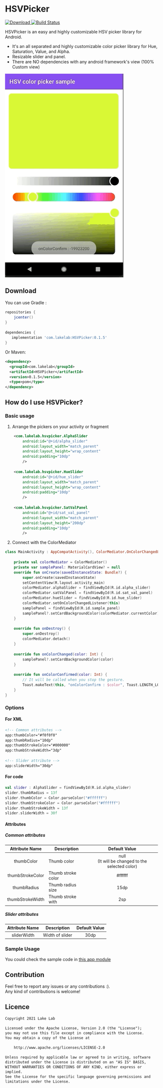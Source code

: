 # HSVPicker

 [ ![Download](https://api.bintray.com/packages/lakelab/android/HSVPicker/images/download.svg?version=0.1.5) ](https://bintray.com/lakelab/android/HSVPicker/0.1.5/link) [![Build Status](https://travis-ci.com/LakeLab/HSVPicker.svg?branch=master)](https://travis-ci.com/LakeLab/HSVPicker)

HSVPicker is an easy and highly customizable HSV picker library for Android.

- It's an all separated and highly customizable color picker library for Hue, Saturation, Value, and Alpha.
- Resizable slider and panel.
- There are NO dependencies with any android framework's view (100% Custom view)

![Sample-1](static/sample1.gif)

## Download

You can use Gradle :
```gradle
repositories {
    jcenter()
}

dependencies {
   implementation 'com.lakelab:HSVPicker:0.1.5'
}
```

Or Maven:

```xml
<dependency>
  <groupId>com.lakelab</groupId>
  <artifactId>HSVPicker</artifactId>
  <version>0.1.5</version>
  <type>pom</type>
</dependency>
```

## How do I use HSVPicker?

### Basic usage

1. Arrange the pickers on your activity or fragment 
```xml
    <com.lakelab.hsvpicker.AlphaSlider
        android:id="@+id/alpha_slider"
        android:layout_width="match_parent"
        android:layout_height="wrap_content"
        android:padding="10dp"
        />

    <com.lakelab.hsvpicker.HueSlider
        android:id="@+id/hue_slider"
        android:layout_width="match_parent"
        android:layout_height="wrap_content"
        android:padding="10dp"
        />

    <com.lakelab.hsvpicker.SatValPanel
        android:id="@+id/sat_val_panel"
        android:layout_width="match_parent"
        android:layout_height="200dp"
        android:padding="10dp"
        />

```

2. Connect with the ColorMediator
```kotlin
class MainActivity : AppCompatActivity(), ColorMediator.OnColorChangedListener {

    private val colorMediator = ColorMediator()
    private var samplePanel: MaterialCardView? = null
    override fun onCreate(savedInstanceState: Bundle?) {
        super.onCreate(savedInstanceState)
        setContentView(R.layout.activity_main)
        colorMediator.alphaSlider = findViewById(R.id.alpha_slider)
        colorMediator.satValPanel = findViewById(R.id.sat_val_panel)
        colorMediator.hueSlider = findViewById(R.id.hue_slider)
        colorMediator.setOnColorChangedListener(this)
        samplePanel = findViewById(R.id.sample_panel)
        samplePanel?.setCardBackgroundColor(colorMediator.currentColor)
    }

    override fun onDestroy() {
        super.onDestroy()
        colorMediator.detach()
    }

    override fun onColorChanged(color: Int) {
        samplePanel?.setCardBackgroundColor(color)
    }

    override fun onColorConfirmed(color: Int) {
		// It will be called when you stop the gesture.
        Toast.makeText(this, "onColorConfirm : $color", Toast.LENGTH_LONG).show()
    }
}
```
### Options
#### For XML
```xml
<!-- Common attributes -->
app:thumbColor="#f0f0f0"
app:thumbRadius="10dp"
app:thumbStrokeColor="#000000"
app:thumbStrokeWidth="3dp"

<!-- Slider attribute -->
app:sliderWidth="30dp"

```

#### For code
```kotlin
val slider : AlphaSlider = findViewById(R.id.alpha_slider)
slider.thumbRadius = 13f
slider.thumbColor = Color.parseColor("#ffffff")
slider.thumbStrokeColor = Color.parseColor("#ffffff")
slider.thumbStrokeWidth = 13f
slider.sliderWidth = 30f
```

#### Attributes

##### Common attributes
  
|  Attribute Name  | Description        |                    Default Value                     |
| :--------------: | ------------------ | :--------------------------------------------------: |
|    thumbColor    | Thumb color        | null<br />(It will be changed to the selected color) |
| thumbStrokeColor | Thumb stroke color |                       #ffffff                        |
|   thumbRadius    | Thumb radius size  |                         15dp                         |
| thumbStrokeWidth | Thumb stroke with  |                         2sp                          |

##### Slider attributes
  
| Attribute Name | Description     | Default Value |
| :------------: | --------------- | :-----------: |
|  sliderWidth   | Width of slider |     30dp      |

### Sample Usage

You could check the sample code in [this app module](app)

## Contribution 

Feel free to report any issues or any contributions :).\
Any kind of contributions is welcome!

## Licence

```
Copyright 2021 Lake Lab

Licensed under the Apache License, Version 2.0 (the "License");
you may not use this file except in compliance with the License.
You may obtain a copy of the License at

    http://www.apache.org/licenses/LICENSE-2.0

Unless required by applicable law or agreed to in writing, software
distributed under the License is distributed on an "AS IS" BASIS,
WITHOUT WARRANTIES OR CONDITIONS OF ANY KIND, either express or implied.
See the License for the specific language governing permissions and
limitations under the License.
```